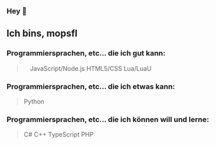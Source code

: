 ### Hey 👋
## Ich bins, mopsfl

### Programmiersprachen, etc... die ich gut kann:

> <img src="https://cdn.jsdelivr.net/npm/programming-languages-logos/src/javascript/javascript.png" height="10"> JavaScript/Node.js
> HTML5/CSS
> Lua/LuaU

### Programmiersprachen, etc... die ich etwas kann:

> Python

### Programmiersprachen, etc... die ich können will und lerne:

> C#
> C++
> TypeScript
> PHP
